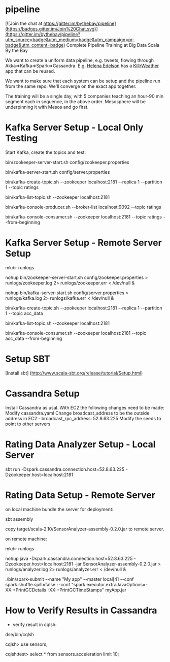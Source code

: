 # pipeline

[![Join the chat at https://gitter.im/bythebay/pipeline](https://badges.gitter.im/Join%20Chat.svg)](https://gitter.im/bythebay/pipeline?utm_source=badge&utm_medium=badge&utm_campaign=pr-badge&utm_content=badge)
Complete Pipeline Training at Big Data Scala By the Bay

We want to create a uniform data pipeline, e.g. tweets, flowing through Akka=>Kafka=>Spark=>Cassandra.  E.g. [Helena Edelson](https://twitter.com/helenaedelson) has a [KillrWeather](https://github.com/killrweather/killrweather) app that can be reused.

We want to make sure that each system can be setup and the pipeline run from the same repo.  We'll converge on the exact app together.

The training will be a single day, with 5 companies teaching an hour-90 min segment each in sequence, in the above order.  Mesosphere will be underpinning it with Mesos and go first.


Kafka Server Setup - Local Only Testing
===================================

Start Kafka, create the topics and test:

bin/zookeeper-server-start.sh config/zookeeper.properties

bin/kafka-server-start.sh config/server.properties

bin/kafka-create-topic.sh --zookeeper localhost:2181 --replica 1 --partition 1 --topic ratings

bin/kafka-list-topic.sh --zookeeper localhost:2181

bin/kafka-console-producer.sh --broker-list localhost:9092 --topic ratings

bin/kafka-console-consumer.sh --zookeeper localhost:2181 --topic ratings --from-beginning

Kafka Server Setup - Remote Server Setup
===================================

mkdir runlogs

nohup bin/zookeeper-server-start.sh config/zookeeper.properties > runlogs/zookeeper.log 2> runlogs/zookeeper.err < /dev/null &

nohup bin/kafka-server-start.sh config/server.properties > runlogs/kafka.log 2> runlogs/kafka.err < /dev/null &

bin/kafka-create-topic.sh --zookeeper localhost:2181 --replica 1 --partition 1 --topic acc_data

bin/kafka-list-topic.sh --zookeeper localhost:2181

bin/kafka-console-consumer.sh --zookeeper localhost:2181 --topic acc_data --from-beginning

Setup SBT
====================================

[Install sbt] (http://www.scala-sbt.org/release/tutorial/Setup.html)

Cassandra Setup
=====================================

Install Cassandra as usal.  With EC2 the following changes need to be made:
Modify cassandra.yaml
Change broadcast_address to be the outside address in EC2  - broadcast_rpc_address: 52.8.63.225
Modify the seeds to point to other servers


Rating Data Analyzer Setup - Local Server
====================================

sbt run -Dspark.cassandra.connection.host=52.8.63.225 -Dzookeeper.host=localhost:2181

Rating Data Setup - Remote Server
====================================

on local machine bundle the server for deployment:

sbt assembly

copy target/scala-2.10/SensorAnalyzer-assembly-0.2.0.jar to remote server.

on remote machine:

mkdir runlogs

nohup java  -Dspark.cassandra.connection.host=52.8.63.225 -Dzookeeper.host=localhost:2181 -jar SensorAnalyzer-assembly-0.2.0.jar  > runlogs/analyzer.log 2> runlogs/analyzer.err < /dev/null &

./bin/spark-submit --name "My app" --master local[4] --conf spark.shuffle.spill=false
  --conf "spark.executor.extraJavaOptions=-XX:+PrintGCDetails -XX:+PrintGCTimeStamps" myApp.jar


How to Verify Results in Cassandra
========================================

* verify result in cqlsh:

dse/bin/cqlsh

cqlsh> use sensors;

cqlsh:test> select * from sensors.acceleration limit 10;
